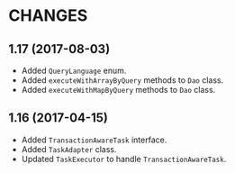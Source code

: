 CHANGES
=======

1.17 (2017-08-03)
-----------------

- Added `QueryLanguage` enum.
- Added `executeWithArrayByQuery` methods to `Dao` class.
- Added `executeWithMapByQuery` methods to `Dao` class.


1.16 (2017-04-15)
-----------------

- Added `TransactionAwareTask` interface.
- Added `TaskAdapter` class.
- Updated `TaskExecutor` to handle `TransactionAwareTask`.
